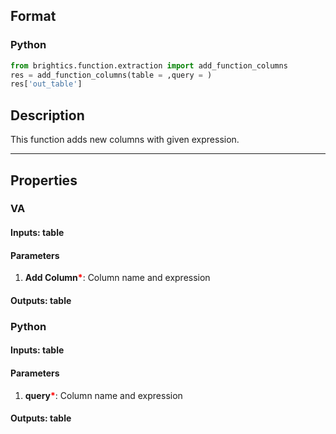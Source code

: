 ## Format
### Python
```python
from brightics.function.extraction import add_function_columns
res = add_function_columns(table = ,query = )
res['out_table']
```

## Description
This function adds new columns with given expression.

---

## Properties
### VA
#### Inputs: table

#### Parameters
1. **Add Column**<b style="color:red">*</b>: Column name and expression

#### Outputs: table

### Python
#### Inputs: table

#### Parameters
1. **query**<b style="color:red">*</b>: Column name and expression

#### Outputs: table

